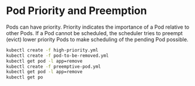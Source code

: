 # Pod Priority and Preemption
Pods can have priority. Priority indicates the importance of a Pod relative to other Pods. If a Pod cannot be scheduled, the scheduler tries to preempt (evict) lower priority Pods to make scheduling of the pending Pod possible.

```sh
kubectl create -f high-priority.yml
kubectl create -f pod-to-be-removed.yml 
kubectl get pod -l app=remove
kubectl create -f preemptive-pod.yml
kubectl get pod -l app=remove
kubectl get po
```